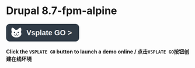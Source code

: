 # Drupal 8.7-fpm-alpine

<a href="https://www.vsplate.com/?docker-compose=https://github.com/vsplate/dcenvs/drupal/8.7-fpm-alpine"><img alt="VSPLATE GO" src="https://raw.githubusercontent.com/vsplate/images/master/vsgo_btn.png" width="200px"></a>

**Click the `VSPLATE GO` button to launch a demo online / 点击`VSPLATE GO`按钮创建在线环境**